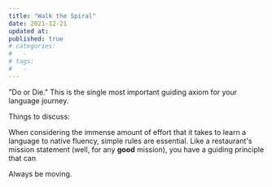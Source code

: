 ```yaml
---
title: "Walk the Spiral"
date: 2021-12-21
updated at: 
published: true
# categories:
#   - 
# tags:
#   - 
---
```


"Do or Die." This is the single most important guiding axiom for your language journey. 

Things to discuss:

When considering the immense amount of effort that it takes to learn a language to native fluency, simple rules are essential. Like a restaurant's mission statement (well, for any **good** mission), you have a guiding principle that can

Always be moving. 